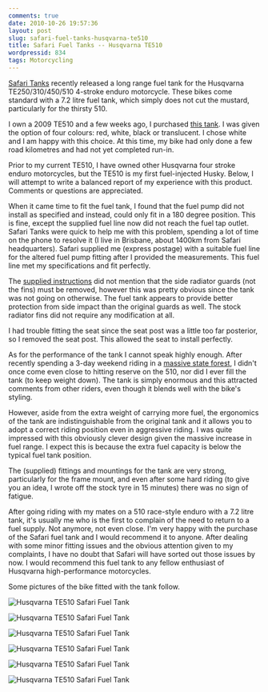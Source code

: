 ```yaml
---
comments: true
date: 2010-10-26 19:57:36
layout: post
slug: safari-fuel-tanks-husqvarna-te510
title: Safari Fuel Tanks -- Husqvarna TE510
wordpressid: 834
tags: Motorcycling
---
```


[Safari Tanks](http://www.safaritanks.com.au/home/) recently released a long range fuel tank for the Husqvarna TE250/310/450/510 4-stroke enduro motorcycle. These bikes come standard with a 7.2 litre fuel tank, which simply does not cut the mustard, particularly for the thirsty 510.

I own a 2009 TE510 and a few weeks ago, I purchased [this tank](http://www.safaritanks.com.au/home/14-Husqvarna/55-Husqvarna-TE250-310-450-510/flypage.tpl.html). I was given the option of four colours: red, white, black or translucent. I chose white and I am happy with this choice. At this time, my bike had only done a few road kilometres and had not yet completed run-in.

Prior to my current TE510, I have owned other Husqvarna four stroke enduro motorcycles, but the TE510 is my first fuel-injected Husky. Below, I will attempt to write a balanced report of my experience with this product. Comments or questions are appreciated.

When it came time to fit the fuel tank, I found that the fuel pump did not install as specified and instead, could only fit in a 180 degree position. This is fine, except the supplied fuel line now did not reach the fuel tap outlet. Safari Tanks were quick to help me with this problem, spending a lot of time on the phone to resolve it (I live in Brisbane, about 1400km from Safari headquarters). Safari supplied me (express postage) with a suitable fuel line for the altered fuel pump fitting after I provided the measurements. This fuel line met my specifications and fit perfectly.

The [supplied instructions](http://safaritanksusa.com/Husqvarna%20Front.pdf) did not mention that the side radiator guards (not the fins) must be removed, however this was pretty obvious since the tank was not going on otherwise. The fuel tank appears to provide better protection from side impact than the original guards as well. The stock radiator fins did not require any modification at all.

I had trouble fitting the seat since the seat post was a little too far posterior, so I removed the seat post. This allowed the seat to install perfectly.

As for the performance of the tank I cannot speak highly enough. After recently spending a 3-day weekend riding in a [massive state forest](http://osm.org/go/ueGXNhZb-), I didn't once come even close to hitting reserve on the 510, nor did I ever fill the tank (to keep weight down). The tank is simply enormous and this attracted comments from other riders, even though it blends well with the bike's styling.

However, aside from the extra weight of carrying more fuel, the ergonomics of the tank are indistinguishable from the original tank and it allows you to adopt a correct riding position even in aggressive riding. I was quite impressed with this obviously clever design given the massive increase in fuel range. I expect this is because the extra fuel capacity is below the typical fuel tank position.
 
The (supplied) fittings and mountings for the tank are very strong, particularly for the frame mount, and even after some hard riding (to give you an idea, I wrote off the stock tyre in 15 minutes) there was no sign of fatigue.

After going riding with my mates on a 510 race-style enduro with a 7.2 litre tank, it's usually me who is the first to complain of the need to return to a fuel supply. Not anymore, not even close. I'm very happy with the purchase of the Safari fuel tank and I would recommend it to anyone. After dealing with some minor fitting issues and the obvious attention given to my complaints, I have no doubt that Safari will have sorted out those issues by now. I would recommend this fuel tank to any fellow enthusiast of Husqvarna high-performance motorcycles.

Some pictures of the bike fitted with the tank follow.

![Husqvarna TE510 Safari Fuel Tank](http://i.imgur.com/0eWAR.jpg)

![Husqvarna TE510 Safari Fuel Tank](http://i.imgur.com/YFZ09.jpg)

![Husqvarna TE510 Safari Fuel Tank](http://i.imgur.com/uJybZ.jpg)

![Husqvarna TE510 Safari Fuel Tank](http://i.imgur.com/ns6ZD.jpg)

![Husqvarna TE510 Safari Fuel Tank](http://i.imgur.com/Qp61g.jpg)

![Husqvarna TE510 Safari Fuel Tank](http://i.imgur.com/WSDmo.jpg)

